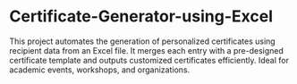 # Certificate-Generator-using-Excel
This project automates the generation of personalized certificates using recipient data from an Excel file. It merges each entry with a pre-designed certificate template and outputs customized certificates efficiently. Ideal for academic events, workshops, and organizations.
